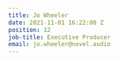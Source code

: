 ```yaml
---
title: Jo Wheeler
date: 2021-11-01 16:22:00 Z
position: 12
job-title: Executive Producer
email: jo.wheeler@novel.audio
---
```


